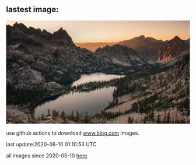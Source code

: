 ## lastest image:
![](images/BaronLakes.jpg)

use github actions to download www.bing.com images.

last update:2020-06-10 01:10:53 UTC

all images since 2020-05-10 [here](https://github.com/counter2015/bing-daily-images/tree/master/images) 
